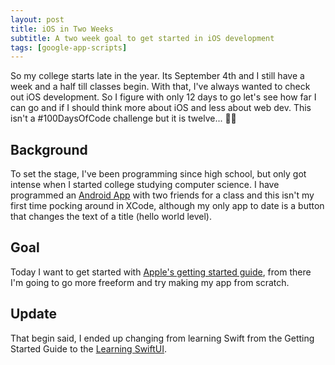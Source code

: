 ```yaml
---
layout: post
title: iOS in Two Weeks
subtitle: A two week goal to get started in iOS development
tags: [google-app-scripts]
---
```


So my college starts late in the year. Its September 4th and I still have a week and a half till classes begin. With that, I've always wanted to check out iOS development. So I figure with only 12 days to go let's see how far I can go and if I should think more about iOS and less about web dev. This isn't a #100DaysOfCode challenge but it is twelve... 🤷‍♂️

## Background
To set the stage, I've been programming since high school, but only got intense when I started college studying computer science. I have programmed an [Android App](https://github.com/peterfoxflick/Messji) with two friends for a class and this isn't my first time pocking around in XCode, although my only app to date is a button that changes the text of a title (hello world level).

## Goal
Today I want to get started with [Apple's getting started guide](https://developer.apple.com/library/archive/referencelibrary/GettingStarted/DevelopiOSAppsSwift/), from there I'm going to go more freeform and try making my app from scratch.

## Update
That begin said, I ended up changing from learning Swift from the Getting Started Guide to the [Learning SwiftUI](https://developer.apple.com/tutorials/swiftui/).
